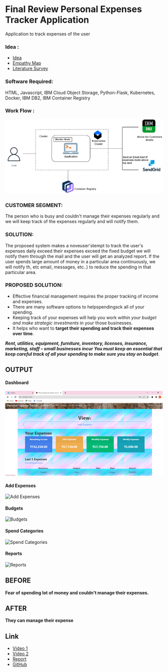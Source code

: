 # Final Review Personal Expenses Tracker Application
Application to track expenses of the user

### Idea :
- [Idea](../Ideation%20phase/Ideation.docx)
- [Empathy Map](../Ideation%20phase/Empathy%20Map.jpg)
- [Literature Survey](../Ideation%20phase/literature%20survey%20PET.docx)

### Software Required:
  HTML,
  Javascript,
  IBM Cloud Object Storage,
  Python-Flask,
  Kubernetes,
  Docker,
  IBM DB2,
  IBM Container Registry

### Work Flow : 
![Work flow](/Work_Flow_chart.png)

### CUSTOMER SEGMENT:
 The person who is busy and couldn't manage their expenses regularly and we will keep track of the expenses regularly and will notify them.
 
### SOLUTION:
  The proposed system makes a noveuser'stempt to track the user's expenses daily exceed their expenses exceed the fixed budget we will notify them through the mail and the user will get an analyzed report. If the user spends large amount of money in a particular area continuously, we will notify th, etc email, messages, etc..) to reduce the spending in that particular area.
  
### PROPOSED SOLUTION:
- Effective financial management requires the proper tracking of income and expenses. 
- There are many software options to helpspendingsck all of your spending.  
- Keeping track of your expenses will help you work _within your budget and make strategic investments_ in your those businesses. 
- It helps who want to __target their spending and track their expenses over time__. 
    
 ***Rent, utilities, equipment, furniture, inventory, licenses, insurance, marketing, staff – small businesses incur You must keep an essential that keep careful track of all your spending to make sure you stay on budget***.
## OUTPUT

#### Dashboard
![Dashboard](Final%20Project/Outputs/Dashboard.png)
#### Add Expenses
![Add Expenses](Outputs/Add%20Expenses.png)
#### Budgets
![Budgets](Outputs/Budgets.png)
#### Spend Categories
![Spend Categories](Outputs/Spend%20Categories.png)
#### Reports
![Reports](Outputs/Reports.png)

## BEFORE

**Fear of spending lot of money and couldn't manage their expenses.**

## AFTER

**They can manage their expense**

## Link

- [Video 1](https://youtu.be/vT7V5dnK8z0)
- [Video 2](https://youtu.be/9ZNP91P6TBY)
- [Report ](Report%20PET%20.pdf)
- [GitHub ](https://github.com/karthiaravinth/IBM-Project-51228-1660976272)

